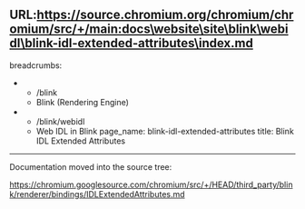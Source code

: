 URL:https://source.chromium.org/chromium/chromium/src/+/main:docs\website\site\blink\webidl\blink-idl-extended-attributes\index.md
---
breadcrumbs:
- - /blink
  - Blink (Rendering Engine)
- - /blink/webidl
  - Web IDL in Blink
page_name: blink-idl-extended-attributes
title: Blink IDL Extended Attributes
---

Documentation moved into the source tree:

<https://chromium.googlesource.com/chromium/src/+/HEAD/third_party/blink/renderer/bindings/IDLExtendedAttributes.md>
